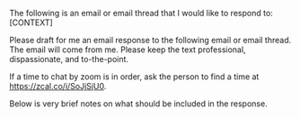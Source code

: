 The following is an email or email thread that I would like to respond
to:
[CONTEXT]

Please draft for me an email response to the following email or email
thread. The email will come from me. Please keep the text
professional, dispassionate, and to-the-point.

If a time to chat by zoom is in order, ask the person to find a time
at https://zcal.co/i/SoJjSjU0.

Below is very brief notes on what should be included in the response.
